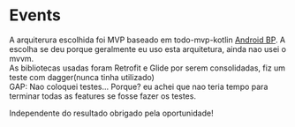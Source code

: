 # Events


A arquiterura escolhida foi MVP baseado em todo-mvp-kotlin [Android BP](https://github.com/googlesamples/android-architecture). A escolha se deu porque geralmente eu uso esta arquitetura, ainda nao usei o mvvm.  
As bibliotecas usadas foram Retrofit e Glide por serem consolidadas, fiz um teste com dagger(nunca tinha utilizado)  
GAP: Nao coloquei testes... Porque? eu achei que nao teria tempo para terminar todas as features se fosse fazer os testes.  

Independente do resultado obrigado pela oportunidade!
